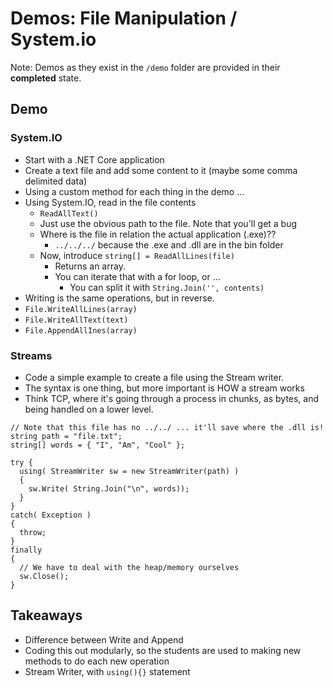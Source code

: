 # Demos: File Manipulation / System.io

Note: Demos as they exist in the `/demo` folder are provided in their **completed** state.

## Demo

### System.IO

- Start with a .NET Core application
- Create a text file and add some content to it (maybe some comma delimited data)
- Using a custom method for each thing in the demo ...
- Using System.IO, read in the file contents
  - `ReadAllText()`
  - Just use the obvious path to the file. Note that you'll get a bug
  - Where is the file in relation the actual application (.exe)??
    - `../../../` because the .exe and .dll are in the bin folder
  - Now, introduce `string[] = ReadAllLines(file)`
    - Returns an array.
    - You can iterate that with a for loop, or ...
      - You can split it with `String.Join('', contents)`
 - Writing is the same operations, but in reverse.
  - `File.WriteAllLines(array)`
  - `File.WriteAllText(text)`
  - `File.AppendAllInes(array)`

### Streams

- Code a simple example to create a file using the Stream writer.
- The syntax is one thing, but more important is HOW a stream works
- Think TCP, where it's going through a process in chunks, as bytes, and being handled on a lower level.

```charp
// Note that this file has no ../../ ... it'll save where the .dll is!
string path = "file.txt";
string[] words = { "I", "Am", "Cool" };

try {
  using( StreamWriter sw = new StreamWriter(path) )
  {
    sw.Write( String.Join("\n", words));
  }
}
catch( Exception )
{
  throw;
}
finally
{
  // We have to deal with the heap/memory ourselves
  sw.Close();
}
```


## Takeaways

- Difference between Write and Append
- Coding this out modularly, so the students are used to making new methods to do each new operation
- Stream Writer, with `using(){}` statement



